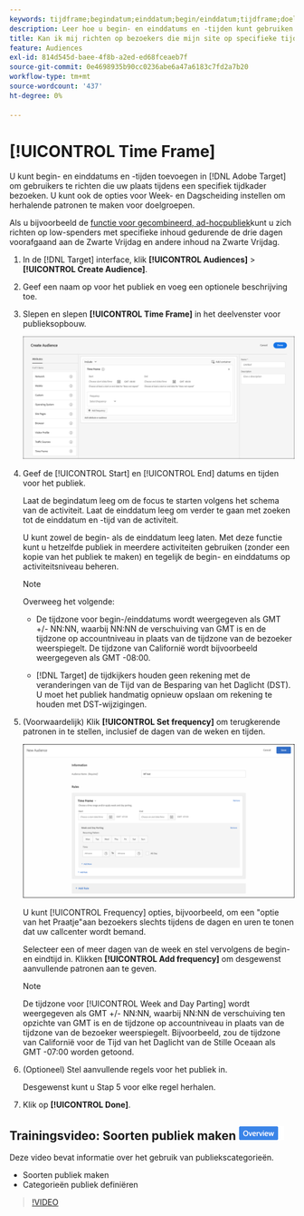 ```yaml
---
keywords: tijdframe;begindatum;einddatum;begin/einddatum;tijdframe;doelschema;week parteren;dag parteren;parkeren
description: Leer hoe u begin- en einddatums en -tijden kunt gebruiken voor gebruikers die uw site gedurende een bepaald tijdsbestek bezoeken.
title: Kan ik mij richten op bezoekers die mijn site op specifieke tijdstippen bezoeken?
feature: Audiences
exl-id: 814d545d-baee-4f8b-a2ed-ed68fceaeb7f
source-git-commit: 0e4698935b90cc0236abe6a47a6183c7fd2a7b20
workflow-type: tm+mt
source-wordcount: '437'
ht-degree: 0%

---
```


# [!UICONTROL Time Frame]

U kunt begin- en einddatums en -tijden toevoegen in [!DNL Adobe Target] om gebruikers te richten die uw plaats tijdens een specifiek tijdkader bezoeken. U kunt ook de opties voor Week- en Dagscheiding instellen om herhalende patronen te maken voor doelgroepen.

Als u bijvoorbeeld de [functie voor gecombineerd, ad-hocpubliek](/help/main/c-target/combining-multiple-audiences.md#concept_A7386F1EA4394BD2AB72399C225981E5)kunt u zich richten op low-spenders met specifieke inhoud gedurende de drie dagen voorafgaand aan de Zwarte Vrijdag en andere inhoud na Zwarte Vrijdag.

1. In de [!DNL Target] interface, klik **[!UICONTROL Audiences]** > **[!UICONTROL Create Audience]**.
1. Geef een naam op voor het publiek en voeg een optionele beschrijving toe.
1. Slepen en slepen **[!UICONTROL Time Frame]** in het deelvenster voor publieksopbouw.

   ![afbeelding target_timeframe_dialog](assets/target_timeframe_dialog.png)

1. Geef de [!UICONTROL Start] en [!UICONTROL End] datums en tijden voor het publiek.

   Laat de begindatum leeg om de focus te starten volgens het schema van de activiteit. Laat de einddatum leeg om verder te gaan met zoeken tot de einddatum en -tijd van de activiteit.

   U kunt zowel de begin- als de einddatum leeg laten. Met deze functie kunt u hetzelfde publiek in meerdere activiteiten gebruiken (zonder een kopie van het publiek te maken) en tegelijk de begin- en einddatums op activiteitsniveau beheren.

   >[!NOTE]
   >
   >Overweeg het volgende:
   >
   >* De tijdzone voor begin-/einddatums wordt weergegeven als GMT +/- NN:NN, waarbij NN:NN de verschuiving van GMT is en de tijdzone op accountniveau in plaats van de tijdzone van de bezoeker weerspiegelt. De tijdzone van Californië wordt bijvoorbeeld weergegeven als GMT -08:00.
   >
   >* [!DNL Target] de tijdkijkers houden geen rekening met de veranderingen van de Tijd van de Besparing van het Daglicht (DST). U moet het publiek handmatig opnieuw opslaan om rekening te houden met DST-wijzigingen.

1. (Voorwaardelijk) Klik **[!UICONTROL Set frequency]** om terugkerende patronen in te stellen, inclusief de dagen van de weken en tijden.

   ![Week- en dagparkeren](assets/week_and_day_parting.png)

   U kunt [!UICONTROL Frequency] opties, bijvoorbeeld, om een &quot;optie van het Praatje&quot;aan bezoekers slechts tijdens de dagen en uren te tonen dat uw callcenter wordt bemand.

   Selecteer een of meer dagen van de week en stel vervolgens de begin- en eindtijd in. Klikken **[!UICONTROL Add frequency]** om desgewenst aanvullende patronen aan te geven.

   >[!NOTE]
   >
   >De tijdzone voor [!UICONTROL Week and Day Parting] wordt weergegeven als GMT +/- NN:NN, waarbij NN:NN de verschuiving ten opzichte van GMT is en de tijdzone op accountniveau in plaats van de tijdzone van de bezoeker weerspiegelt. Bijvoorbeeld, zou de tijdzone van Californië voor de Tijd van het Daglicht van de Stille Oceaan als GMT -07:00 worden getoond.

1. (Optioneel) Stel aanvullende regels voor het publiek in.

   Desgewenst kunt u Stap 5 voor elke regel herhalen.

1. Klik op **[!UICONTROL Done]**.

## Trainingsvideo: Soorten publiek maken ![Overzicht badge](/help/main/assets/overview.png)

Deze video bevat informatie over het gebruik van publiekscategorieën.

* Soorten publiek maken
* Categorieën publiek definiëren

>[!VIDEO](https://video.tv.adobe.com/v/17392)
